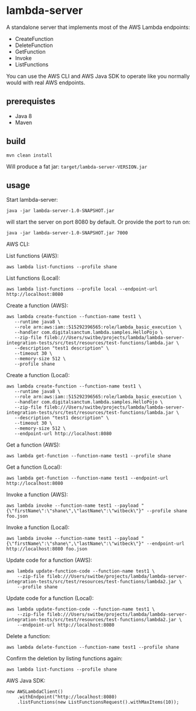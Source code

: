 
# lambda-server

A standalone server that implements most of the AWS Lambda endpoints:

- CreateFunction
- DeleteFunction
- GetFunction
- Invoke
- ListFunctions

You can use the AWS CLI and AWS Java SDK to operate like you normally would with real AWS endpoints.

## prerequistes

- Java 8
- Maven

## build

    mvn clean install
    
Will produce a fat jar: `target/lambda-server-VERSION.jar`    

## usage

Start lambda-server:
    
    java -jar lambda-server-1.0-SNAPSHOT.jar 
   
will start the server on port 8080 by default. Or provide the port to run on:
    
    java -jar lambda-server-1.0-SNAPSHOT.jar 7000

AWS CLI:

List functions (AWS):

    aws lambda list-functions --profile shane
    
List functions (Local):
    
    aws lambda list-functions --profile local --endpoint-url http://localhost:8080
    
Create a function (AWS):    
    
    aws lambda create-function --function-name test1 \
       --runtime java8 \
       --role arn:aws:iam::515292396565:role/lambda_basic_execution \
       --handler com.digitalsanctum.lambda.samples.HelloPojo \
       --zip-file fileb:///Users/switbe/projects/lambda/lambda-server-integration-tests/src/test/resources/test-functions/lambda.jar \
       --description "test1 description" \
       --timeout 30 \
       --memory-size 512 \
       --profile shane
       
Create a function (Local):       
       
    aws lambda create-function --function-name test1 \
       --runtime java8 \
       --role arn:aws:iam::515292396565:role/lambda_basic_execution \
       --handler com.digitalsanctum.lambda.samples.HelloPojo \
       --zip-file fileb:///Users/switbe/projects/lambda/lambda-server-integration-tests/src/test/resources/test-functions/lambda.jar \
       --description "test1 description" \
       --timeout 30 \
       --memory-size 512 \
       --endpoint-url http://localhost:8080
                  
       
Get a function (AWS):       
    
    aws lambda get-function --function-name test1 --profile shane
    
Get a function (Local):       
    
    aws lambda get-function --function-name test1 --endpoint-url http://localhost:8080    
    
Invoke a function (AWS):    
    
    aws lambda invoke --function-name test1 --payload "{\"firstName\":\"shane\",\"lastName\":\"witbeck\"}" --profile shane foo.json
    
Invoke a function (Local):    
    
    aws lambda invoke --function-name test1 --payload "{\"firstName\":\"shane\",\"lastName\":\"witbeck\"}" --endpoint-url http://localhost:8080 foo.json    
    
Update code for a function (AWS):

    aws lambda update-function-code --function-name test1 \
        --zip-file fileb:///Users/switbe/projects/lambda/lambda-server-integration-tests/src/test/resources/test-functions/lambda2.jar \
        --profile shane
                
Update code for a function (Local):

    aws lambda update-function-code --function-name test1 \
        --zip-file fileb:///Users/switbe/projects/lambda/lambda-server-integration-tests/src/test/resources/test-functions/lambda2.jar \
        --endpoint-url http://localhost:8080            
    
Delete a function:

    aws lambda delete-function --function-name test1 --profile shane
    
Confirm the deletion by listing functions again:

    aws lambda list-functions --profile shane     
    
AWS Java SDK:
    
    new AWSLambdaClient()
        .withEndpoint("http://localhost:8080)
        .listFunctions(new ListFunctionsRequest().withMaxItems(10));
        
        